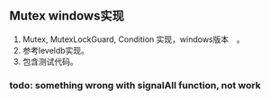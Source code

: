 ## Mutex windows实现

1. Mutex, MutexLockGuard, Condition 实现，windows版本　。
2. 参考leveldb实现。
3. 包含测试代码。

### todo: something wrong with signalAll function, not work 
